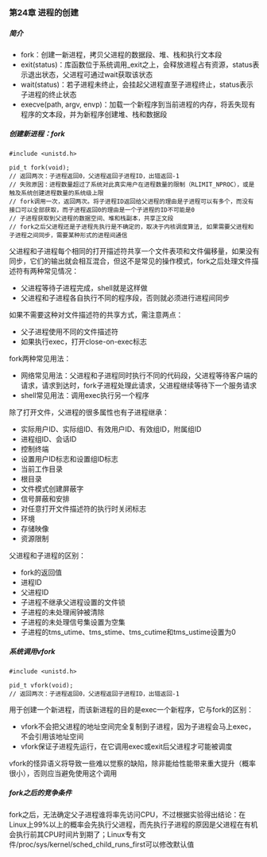 ### 第24章 进程的创建

##### 简介

* fork：创建一新进程，拷贝父进程的数据段、堆、栈和执行文本段
* exit(status)：库函数位于系统调用_exit之上，会释放进程占有资源，status表示退出状态，父进程可通过wait获取该状态
* wait(status)：若子进程未终止，会挂起父进程直至子进程终止，status表示子进程的终止状态
* execve(path, argv, envp)：加载一个新程序到当前进程的内存，将丢失现有程序的文本段，并为新程序创建堆、栈和数据段

##### 创建新进程：fork

```
#include <unistd.h>

pid_t fork(void);
// 返回两次：子进程返回0，父进程返回子进程ID，出错返回-1
// 失败原因：进程数量超过了系统对此真实用户在进程数量的限制（RLIMIT_NPROC），或是触及系统创建进程数量的系统级上限
// fork调用一次，返回两次。将子进程ID返回给父进程的理由是子进程可以有多个，而没有接口可以全部获取，而子进程返回0的理由是一个子进程的ID不可能是0
// 子进程获取到父进程的数据空间、堆和栈副本，共享正文段
// fork之后父进程还是子进程先执行是不确定的，取决于内核调度算法, 如果需要父进程和子进程之间同步，需要某种形式的进程间通信
```

父进程和子进程每个相同的打开描述符共享一个文件表项和文件偏移量，如果没有同步，它们的输出就会相互混合，但这不是常见的操作模式，fork之后处理文件描述符有两种常见情况：

- 父进程等待子进程完成，shell就是这样做
- 父进程和子进程各自执行不同的程序段，否则就必须进行进程间同步

如果不需要这种对文件描述符的共享方式，需注意两点：

* 父子进程使用不同的文件描述符
* 如果执行exec，打开close-on-exec标志

fork两种常见用法：

- 网络常见用法：父进程和子进程同时执行不同的代码段，父进程等待客户端的请求，请求到达时，fork子进程处理此请求，父进程继续等待下一个服务请求
- shell常见用法：调用exec执行另一个程序

除了打开文件，父进程的很多属性也有子进程继承：

- 实际用户ID、实际组ID、有效用户ID、有效组ID，附属组ID
- 进程组ID、会话ID
- 控制终端
- 设置用户ID标志和设置组ID标志
- 当前工作目录
- 根目录
- 文件模式创建屏蔽字
- 信号屏蔽和安排
- 对任意打开文件描述符的执行时关闭标志
- 环境
- 存储映像
- 资源限制

父进程和子进程的区别：

- fork的返回值
- 进程ID
- 父进程ID
- 子进程不继承父进程设置的文件锁
- 子进程的未处理闹钟被清除
- 子进程的未处理信号集设置为空集
- 子进程的tms_utime、tms_stime、tms_cutime和tms_ustime设置为0

##### 系统调用vfork

```
#include <unistd.h>

pid_t vfork(void);
// 返回两次：子进程返回0，父进程返回子进程ID，出错返回-1
```

用于创建一个新进程，而该新进程的目的是exec一个新程序，它与fork的区别：

- vfork不会把父进程的地址空间完全复制到子进程，因为子进程会马上exec，不会引用该地址空间
- vfork保证子进程先运行，在它调用exec或exit后父进程才可能被调度

vfork的怪异语义将导致一些难以觉察的缺陷，除非能给性能带来重大提升（概率很小），否则应当避免使用这个调用

##### fork之后的竞争条件

fork之后，无法确定父子进程谁将率先访问CPU，不过根据实验得出结论：在Linux上99%以上的概率会先执行父进程，而先执行子进程的原因是父进程在有机会执行前其CPU时间片到期了；Linux专有文件/proc/sys/kernel/sched_child_runs_first可以修改默认值

